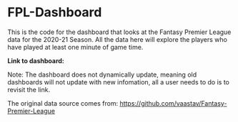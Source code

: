 # FPL-Dashboard

This is the code for the dashboard that looks at the Fantasy Premier League data for the 2020-21 Season. All the data here will explore the players who have played at least one minute of game time.

**Link to dashboard:**

Note: The dashboard does not dynamically update, meaning old dashboards will not update with new infomation, all a user needs to do is to revisit the link.

The original data source comes from: https://github.com/vaastav/Fantasy-Premier-League
